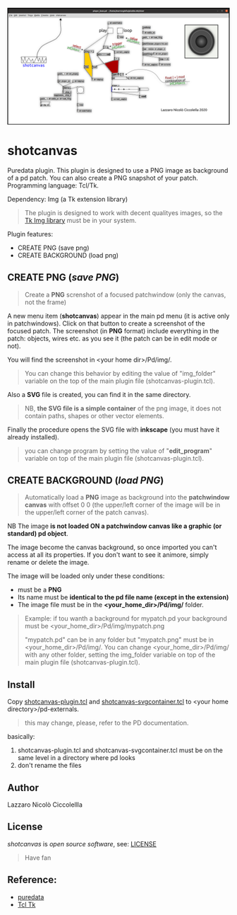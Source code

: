 ![sreendhot](banner_shotcanvas.png)

shotcanvas
==========

Puredata plugin. This plugin is designed to use a PNG image as background of a pd patch. You can also create a PNG snapshot of your patch.
Programming language: Tcl/Tk.

Dependency: Img (a Tk extension library) 
> The plugin is designed to work with decent qualityes images, so the [Tk Img library](http://tkimg.sourceforge.net/) must be in your system.

Plugin features:

- CREATE PNG (save png)
- CREATE BACKGROUND (load png)

CREATE PNG (*save PNG*)
-------------------------
> Create a **PNG** screnshot of a focused patchwindow (only the canvas, not the frame) 

A new menu item (**shotcanvas**) appear in the main pd menu (it is active only in patchwindows).
Click on that button to create a screenshot of the focused patch. The screenshot (in **PNG** format) include everything in the patch: objects, wires etc. as you see it (the patch can be in edit mode or not).

You will find the screenshot in \<your home dir>/Pd/img/.
>You can change this behavior by editing the value of "img_folder" variable on the top of the main plugin file (shotcanvas-plugin.tcl).

Also a **SVG** file is created, you can find it in the same directory.
>NB, **the SVG file is a simple container** of the png image, it does not contain paths, shapes or other vector elements.

Finally the procedure opens the SVG file with **inkscape** (you must have it already installed).
>you can change program by setting the value of "**edit_program**" variable on top of the main plugin file (shotcanvas-plugin.tcl).

CREATE BACKGROUND (*load PNG*)
------------------------------
>Automatically load a **PNG** image as background into the **patchwindow canvas** with offset 0 0 (the upper/left corner of the image will be in the upper/left corner of the patch canvas).

NB The image **is not loaded ON a patchwindow canvas like a graphic (or standard) pd object**.

The image become the canvas background, so once imported you can't access at all its properties. If you don't want to see it animore, simply rename or delete the image.

The image will be loaded only under these conditions:
- must be a **PNG**
- Its name must be **identical to the pd file name (except in the extension)**
- The image file must be in the **\<your_home_dir>/Pd/img/** folder.

> Example: if tou wanth a background for mypatch.pd your background must be \<your_home_dir>/Pd/img/mypatch.png
>
> "mypatch.pd" can be in any folder but "mypatch.png" must be in \<your_home_dir>/Pd/img/.
> You can change \<your_home_dir>/Pd/img/ with any other folder, setting the img_folder variable on top of the main plugin file (shotcanvas-plugin.tcl).

Install
-------

Copy [shotcanvas-plugin.tcl](shotcanvas-plugin.tcl) and [shotcanvas-svgcontainer.tcl](shotcanvas-svgcontainer.tcl) to \<your home directory>/pd-externals.
> this may change, please, refer to the PD documentation.

basically:
1) shotcanvas-plugin.tcl and shotcanvas-svgcontainer.tcl must be on the same level in a directory where pd looks
2) don't rename the files

Author
-----
Lazzaro Nicolò Ciccolellla

License
-------
*shotcanvas* is *open source software*, see: [LICENSE](LICENSE)

>Have fan

Reference:
----------
- [puredata](https://puredata.info/)
- [Tcl Tk](https://www.tcl.tk/)
